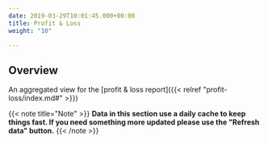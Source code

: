 ```yaml
---
date: 2019-03-29T10:01:45.000+00:00
title: Profit & Loss
weight: "10"

---
```

## Overview

An aggregated view for the [profit & loss report]({{< relref "profit-loss/index.md#" >}})

{{< note title="Note" >}}
**Data in this section use a daily cache to keep things fast. If you need something more updated please use the "Refresh data" button.**
{{< /note >}}